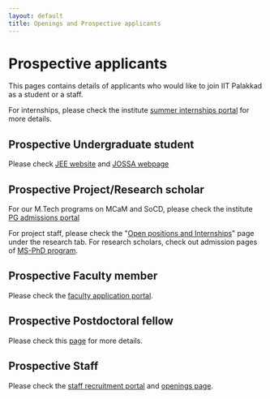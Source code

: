 ```yaml
---
layout: default
title: Openings and Prospective applicants
---
```

# Prospective applicants
This pages contains details of applicants who would like to join IIT Palakkad as a student or a staff.

For internships, please check the institute [summer internships portal](https://sun.iitpkd.ac.in/) for more details.

## Prospective Undergraduate student
Please check [JEE website](http://jeeadv.ac.in/) and [JOSSA webpage](https://josaa.nic.in/)

## Prospective Project/Research scholar
For our M.Tech programs on MCaM and SoCD, please check the institute [PG admissions portal](https://pgadmit.iitpkd.ac.in/)

For project staff, please check the "[Open positions and Internships](/positions)" page under the research tab. For research scholars, check out admission pages of [MS-PhD program](https://resap.iitpkd.ac.in/). 




## Prospective Faculty member
Please check the [faculty application portal](https://facap.iitpkd.ac.in/).

## Prospective Postdoctoral fellow
Please check this [page](https://iitpkd.ac.in/post-doctoral-fellowships) for more details.

## Prospective Staff
Please check the [staff recruitment portal](https://joinus.iitpkd.ac.in/) and [openings page](https://iitpkd.ac.in/other-openings).
